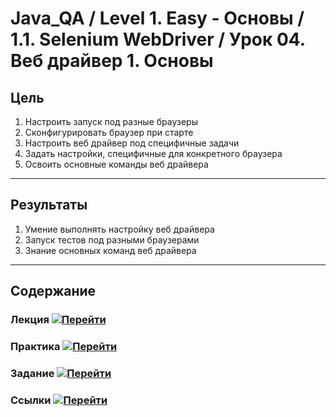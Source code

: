 # Java_QA / Level 1. Easy - Основы / 1.1. Selenium WebDriver / Урок 04. Веб драйвер 1. Основы

## Цель

1. Настроить запуск под разные браузеры
2. Сконфигурировать браузер при старте
3. Настроить веб драйвер под специфичные задачи
4. Задать настройки, специфичные для конкретного браузера
5. Освоить основные команды веб драйвера

***

## Результаты 

1. Умение выполнять настройку веб драйвера
2. Запуск тестов под разными браузерами
3. Знание основных команд веб драйвера

***

## Содержание

### Лекция [![Перейти](https://img.shields.io/badge/-%D0%9F%D0%B5%D1%80%D0%B5%D0%B9%D1%82%D0%B8-blue)](1.%20Лекция.md)
           


### Практика [![Перейти](https://img.shields.io/badge/-%D0%9F%D0%B5%D1%80%D0%B5%D0%B9%D1%82%D0%B8-blue)](2.%20Практика.md)



### Задание [![Перейти](https://img.shields.io/badge/-%D0%9F%D0%B5%D1%80%D0%B5%D0%B9%D1%82%D0%B8-blue)](3.%20Задание.md)

### Ссылки [![Перейти](https://img.shields.io/badge/-%D0%9F%D0%B5%D1%80%D0%B5%D0%B9%D1%82%D0%B8-blue)](4.%20Ссылки.md)